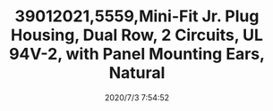 ﻿---
layout: post 
title: 39012021,5559,Mini-Fit Jr. Plug Housing, Dual Row, 2 Circuits, UL 94V-2, with Panel Mounting Ears, Natural
tags: 5557
categories: housing-terminal
overview: Mini-Fit Jr. Plug Housing, Dual Row, 2 Circuits, UL 94V-2, with Panel Mounting Ears, Natural
part_number: 39012021
thumb_img: static/202007/418-thumb-20200703155534.jpg
small_img: static/202007/418-20200703155534.jpg
date: 2020/7/3 7:54:52
---



